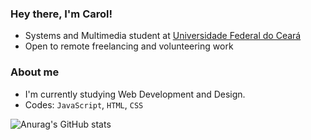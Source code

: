### Hey there, I'm Carol!

* Systems and Multimedia student at [Universidade Federal do Ceará](https://ufc.br)
* Open to remote freelancing and volunteering work

### About me
* I'm currently studying Web Development and Design.
* Codes: `JavaScript`, `HTML`, `CSS`

![Anurag's GitHub stats](https://github-readme-stats.vercel.app/api?username=carolrolis&theme=jolly&show_icons=true)
